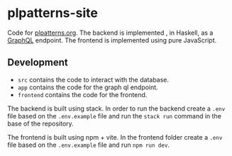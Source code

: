 # plpatterns-site

Code for [plpatterns.org](https://plpatterns.org). The backend is implemented
, in Haskell, as a [GraphQL](https://graphql.org/) endpoint. The frontend is 
implemented using pure JavaScript. 

## Development

- `src` contains the code to interact with the database.
- `app` contains the code for the graph ql endpoint.
- `frontend` contains the code for the frontend.

The backend is built using stack. In order to run the backend create a `.env`
file based on the `.env.example` file and run the `stack run` command in the base of the repository.

The frontend is built using npm + vite. In the frontend folder create a 
`.env` file based on the `.env.example` file and run `npm run dev`.
